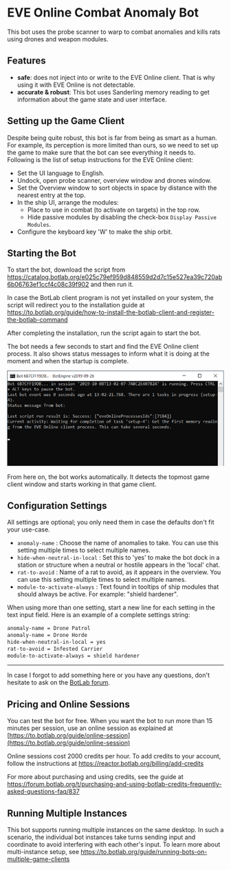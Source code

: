 # EVE Online Combat Anomaly Bot

This bot uses the probe scanner to warp to combat anomalies and kills rats using drones and weapon modules.

## Features

+ **safe**: does not inject into or write to the EVE Online client. That is why using it with EVE Online is not detectable.
+ **accurate & robust**: This bot uses Sanderling memory reading to get information about the game state and user interface.

## Setting up the Game Client

Despite being quite robust, this bot is far from being as smart as a human. For example, its perception is more limited than ours, so we need to set up the game to make sure that the bot can see everything it needs to. Following is the list of setup instructions for the EVE Online client:

+ Set the UI language to English.
+ Undock, open probe scanner, overview window and drones window.
+ Set the Overview window to sort objects in space by distance with the nearest entry at the top.
+ In the ship UI, arrange the modules:
  + Place to use in combat (to activate on targets) in the top row.
  + Hide passive modules by disabling the check-box `Display Passive Modules`.
+ Configure the keyboard key 'W' to make the ship orbit.

## Starting the Bot

To start the bot, download the script from https://catalog.botlab.org/e025c79ef959d848559d2d7c15e527ea39c720ab6b06763ef1ccf4c08c39f902 and then run it.

In case the BotLab client program is not yet installed on your system, the script will redirect you to the installation guide at https://to.botlab.org/guide/how-to-install-the-botlab-client-and-register-the-botlab-command

After completing the installation, run the script again to start the bot.

The bot needs a few seconds to start and find the EVE Online client process. It also shows status messages to inform what it is doing at the moment and when the startup is complete.

![EVE Online App Starting](./image/2019-10-08.eve-online-autopilot-bot-startup.png)

From here on, the bot works automatically. It detects the topmost game client window and starts working in that game client.

## Configuration Settings

All settings are optional; you only need them in case the defaults don't fit your use-case.

+ `anomaly-name` : Choose the name of anomalies to take. You can use this setting multiple times to select multiple names.
+ `hide-when-neutral-in-local` : Set this to 'yes' to make the bot dock in a station or structure when a neutral or hostile appears in the 'local' chat.
+ `rat-to-avoid` : Name of a rat to avoid, as it appears in the overview. You can use this setting multiple times to select multiple names.
+ `module-to-activate-always` : Text found in tooltips of ship modules that should always be active. For example: "shield hardener".

When using more than one setting, start a new line for each setting in the text input field.
Here is an example of a complete settings string:

```
anomaly-name = Drone Patrol
anomaly-name = Drone Horde
hide-when-neutral-in-local = yes
rat-to-avoid = Infested Carrier
module-to-activate-always = shield hardener
```

----

In case I forgot to add something here or you have any questions, don't hesitate to ask on the [BotLab forum](https://forum.botlab.org/).

## Pricing and Online Sessions

You can test the bot for free. When you want the bot to run more than 15 minutes per session, use an online session as explained at [https://to.botlab.org/guide/online-session](https://to.botlab.org/guide/online-session)

Online sessions cost 2000 credits per hour. To add credits to your account, follow the instructions at https://reactor.botlab.org/billing/add-credits

For more about purchasing and using credits, see the guide at https://forum.botlab.org/t/purchasing-and-using-botlab-credits-frequently-asked-questions-faq/837

## Running Multiple Instances

This bot supports running multiple instances on the same desktop. In such a scenario, the individual bot instances take turns sending input and coordinate to avoid interfering with each other's input. To learn more about multi-instance setup, see https://to.botlab.org/guide/running-bots-on-multiple-game-clients

